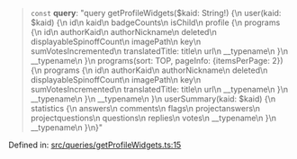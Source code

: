 > `const` **query**: "query getProfileWidgets($kaid: String!) \{\n  user(kaid: $kaid) \{\n    id\n    kaid\n    badgeCounts\n    isChild\n    profile \{\n      programs \{\n        id\n        authorKaid\n        authorNickname\n        deleted\n        displayableSpinoffCount\n        imagePath\n        key\n        sumVotesIncremented\n        translatedTitle: title\n        url\n        \_\_typename\n      \}\n      \_\_typename\n    \}\n    programs(sort: TOP, pageInfo: \{itemsPerPage: 2\}) \{\n      programs \{\n        id\n        authorKaid\n        authorNickname\n        deleted\n        displayableSpinoffCount\n        imagePath\n        key\n        sumVotesIncremented\n        translatedTitle: title\n        url\n        \_\_typename\n      \}\n      \_\_typename\n    \}\n    \_\_typename\n  \}\n  userSummary(kaid: $kaid) \{\n    statistics \{\n      answers\n      comments\n      flags\n      projectanswers\n      projectquestions\n      questions\n      replies\n      votes\n      \_\_typename\n    \}\n    \_\_typename\n  \}\n\}"

Defined in: [src/queries/getProfileWidgets.ts:15](https://github.com/bhavjitChauhan/khan-api/blob/67d30ab4498111952301bcaddbef9a132bf75105/src/queries/getProfileWidgets.ts#L15)
